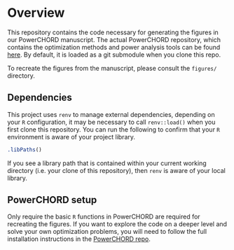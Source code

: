 # Overview
This repository contains the code necessary for generating the figures in our PowerCHORD manuscript. The actual PowerCHORD repository, which contains the optimization methods and power analysis tools can be found [here](https://github.com/t-silverthorne/PowerCHORD). By default, it is loaded as a git submodule when you clone this repo. 


To recreate the figures from the manuscript, please consult the `figures/` directory.


## Dependencies 
This project uses `renv` to manage external dependencies, depending on your `R` configuration, it may be necessary to call `renv::load()` when you first clone this repository. You can run the following to confirm that your `R` environment is aware of your project library.
```R
.libPaths()
```
If you see a library path that is contained within your current working directory (i.e. your clone of this repository), then `renv` is aware of your local library. 

## PowerCHORD setup
Only require the basic `R` functions in PowerCHORD are required for recreating the figures. If you want to explore the code on a deeper level and solve your own optimization problems, you will need to follow the full installation instructions in the [PowerCHORD repo](https://github.com/t-silverthorne/PowerCHORD).
